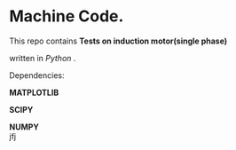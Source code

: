 # Machine Code. 

This repo contains __Tests on induction motor(single phase)__  
 
written in _Python_ .  

Dependencies:  

**MATPLOTLIB**  

**SCIPY**  

**NUMPY**  
jfj


